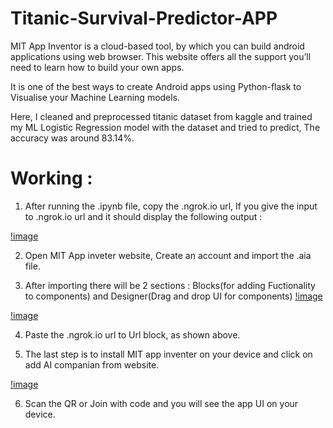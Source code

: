 # Titanic-Survival-Predictor-APP

MIT App Inventor is a cloud-based tool, by which you can build android applications using web browser. This website offers all the support you’ll need to learn how to build your own apps.

It is one of the best ways to create Android apps using Python-flask to Visualise your Machine Learning models.

Here, I cleaned and preprocessed titanic dataset from kaggle and trained my ML Logistic Regression model with the dataset and tried to predict, The accuracy was around 83.14%.

# Working : 
1. After running the .ipynb file, copy the .ngrok.io url, If you give the input to .ngrok.io url and it should display the following output : 

[!image](https://github.com/Yuvaraj19/Titanic-Survival-Predictor-APP/blob/main/images/4.JPG)

2. Open MIT App inveter website, Create an account and import the .aia file.

3. After importing there will be 2 sections :  Blocks(for adding Fuctionality to components) and Designer(Drag and drop UI for components)
[!image](https://github.com/Yuvaraj19/Titanic-Survival-Predictor-APP/blob/main/images/1.JPG)

[!image](https://github.com/Yuvaraj19/Titanic-Survival-Predictor-APP/blob/main/images/3.JPG)

4. Paste the .ngrok.io url to Url block, as shown above.

5. The last step is to install MIT app inventer on your device and click on add AI companian from website.

[!image](https://github.com/Yuvaraj19/Titanic-Survival-Predictor-APP/blob/main/images/2.JPG)

6. Scan the QR or Join with code and you will see the app UI on your device. 
